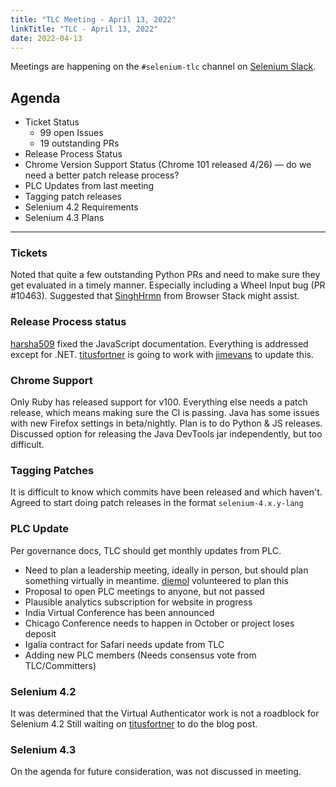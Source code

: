 ```yaml
---
title: "TLC Meeting - April 13, 2022"
linkTitle: "TLC - April 13, 2022"
date: 2022-04-13
---
```


Meetings are happening on the `#selenium-tlc` channel on [Selenium Slack](https://selenium.dev/support).

## Agenda
* Ticket Status 
  * 99 open Issues 
  * 19 outstanding PRs 
* Release Process Status 
* Chrome Version Support Status (Chrome 101 released 4/26) — do we need a better patch release process? 
* PLC Updates from last meeting 
* Tagging patch releases 
* Selenium 4.2 Requirements 
* Selenium 4.3 Plans


***

### Tickets
Noted that quite a few outstanding Python PRs and need to make sure they get evaluated in a timely manner.
Especially including a Wheel Input bug (PR #10463). Suggested that [SinghHrmn][] from Browser Stack might assist. 

### Release Process status
[harsha509][] fixed the JavaScript documentation.
Everything is addressed except for .NET. [titusfortner][] is going to work with [jimevans][] to update this.

### Chrome Support
Only Ruby has released support for v100. Everything else needs a patch release, which means making sure the 
CI is passing. Java has some issues with new Firefox settings in beta/nightly. Plan is to do Python & JS releases.
Discussed option for releasing the Java DevTools jar independently, but too difficult. 

### Tagging Patches
It is difficult to know which commits have been released and which haven't. Agreed to start doing patch releases
in the format `selenium-4.x.y-lang`

### PLC Update
Per governance docs, TLC should get monthly updates from PLC.
* Need to plan a leadership meeting, ideally in person, but should plan something virtually in meantime. [diemol][] volunteered to plan this
* Proposal to open PLC meetings to anyone, but not passed
* Plausible analytics subscription for website in progress
* India Virtual Conference has been announced
* Chicago Conference needs to happen in October or project loses deposit
* Igalia contract for Safari needs update from TLC
* Adding new PLC members (Needs consensus vote from TLC/Committers)

### Selenium 4.2
It was determined that the Virtual Authenticator work is not a roadblock for Selenium 4.2
Still waiting on [titusfortner][] to do the blog post.

### Selenium 4.3
On the agenda for future consideration, was not discussed in meeting.

[titusfortner]: https://github.com/titusfortner/
[pujagani]: https://github.com/pujagani/
[SinghHrmn]: https://github.com/SinghHrmn/
[harsha509]: https://github.com/harsha509/
[jimevans]: https://github.com/jimevans/
[diemol]: https://github.com/diemol/

